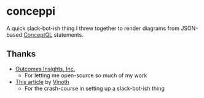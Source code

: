 # conceppi

A quick slack-bot-ish thing I threw together to render diagrams from JSON-based [ConceptQL](https://github.com/outcomesinsights/conceptql) statements.

## Thanks

- [Outcomes Insights, Inc.](http://outins.com)
    - For letting me open-source so much of my work
- [This article](http://www.sitepoint.com/building-a-slackbot-with-ruby-and-sinatra/) by [Vinoth](http://www.sitepoint.com/author/avinoth/)
    - For the crash-course in setting up a slack-bot-ish thing
